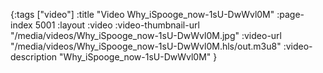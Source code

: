{:tags ["video"] :title "Video Why_iSpooge_now-1sU-DwWvl0M" :page-index 5001 :layout :video :video-thumbnail-url "/media/videos/Why_iSpooge_now-1sU-DwWvl0M.jpg" :video-url "/media/videos/Why_iSpooge_now-1sU-DwWvl0M.hls/out.m3u8" :video-description "Why_iSpooge_now-1sU-DwWvl0M" }
